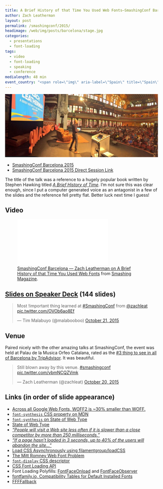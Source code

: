 ```yaml
---
title: A Brief History of that Time You Used Web Fonts—SmashingConf Barcelona
author: Zach Leatherman
layout: post
permalink: /smashingconf/2015/
headimage: /web/img/posts/barcelona/stage.jpg
categories:
  - presentations
  - font-loading
tags:
  - video
  - font-loading
  - speaking
  - conference
medialength: 48 min
event_country: "<span role=\"img\" aria-label=\"Spain\" title=\"Spain\">\U0001F1EA\U0001F1F8</span>"
---
```


<img src="/web/img/posts/barcelona/stage.jpg" alt="About to go on stage at SmashingConf Barcelona">

* [SmashingConf Barcelona 2015](http://smashingconf.com/barcelona-2015/)
* [SmashingConf Barcelona 2015 Direct Session Link](http://smashingconf.com/barcelona-2015/speakers/zach-leatherman)

The title of the talk was a reference to a hugely popular book written by Stephen Hawking titled [*A Brief History of Time*](http://www.amazon.com/Brief-History-Time-Stephen-Hawking/dp/0553380168). I’m not sure this was clear enough, since I put a computer generated voice as an antagonist in a few of the slides and the reference fell pretty flat. Better luck next time I guess!

## Video

<figure>
  <div class="fullwidth"><div class="fluid-width-video-wrapper"><iframe src="//player.vimeo.com/video/145055818?title=0&byline=0&portrait=0" frameborder="0" webkitallowfullscreen mozallowfullscreen allowfullscreen></iframe></div></div>
  <figcaption><a href="https://vimeo.com/145055818">SmashingConf Barcelona &mdash; Zach Leatherman on A Brief History of that Time You Used Web Fonts</a> from <a href="https://vimeo.com/smashingmagazine">Smashing Magazine</a>.</figcaption>
</figure>

## [Slides on Speaker Deck](https://speakerdeck.com/zachleat/a-brief-history-of-that-time-you-used-web-fonts) (144 slides)

<blockquote class="twitter-tweet" lang="en"><p lang="en" dir="ltr">Most !important thing learned at <a href="https://twitter.com/hashtag/SmashingConf?src=hash">#SmashingConf</a> from <a href="https://twitter.com/zachleat">@zachleat</a> <a href="https://t.co/OVOb6ao8Ef">pic.twitter.com/OVOb6ao8Ef</a></p>&mdash; Tim Malabuyo (@malabooboo) <a href="https://twitter.com/malabooboo/status/656846109286014976">October 21, 2015</a></blockquote>

## Venue

Paired nicely with the other amazing talks at SmashingConf, the event was held at Palau de la Musica Orfeo Catalana, rated as the [#3 thing to see in all of Barcelona by TripAdvisor](http://www.tripadvisor.com/Attraction_Review-g187497-d190824-Reviews-Palau_de_la_Musica_Orfeo_Catalana-Barcelona_Catalonia.html). It was beautiful.

<blockquote class="twitter-tweet" lang="en"><p lang="en" dir="ltr">Still blown away by this venue. <a href="https://twitter.com/hashtag/smashingconf?src=hash">#smashingconf</a> <a href="https://t.co/vbmNCQZVmk">pic.twitter.com/vbmNCQZVmk</a></p>&mdash; Zach Leatherman (@zachleat) <a href="https://twitter.com/zachleat/status/656485663823499264">October 20, 2015</a></blockquote>

## Links (in order of slide appearance)

* [Across all Google Web Fonts, WOFF2 is ~30% smaller than WOFF.](https://groups.google.com/a/chromium.org/forum/#!topic/chromium-dev/j27Ou4RtvQI/discussion)
* [`font-synthesis` CSS property on MDN](https://developer.mozilla.org/en-US/docs/Web/CSS/font-synthesis)
* [`font-synthesis` on State of Web Type](http://www.stateofwebtype.com/#font-synthesis)
* [State of Web Type](http://www.stateofwebtype.com/)
* [*“People will visit a Web site less often if it is slower than a close competitor by more than 250 milliseconds.”*](http://www.nytimes.com/2012/03/01/technology/impatient-web-users-flee-slow-loading-sites.html)
* [*“If a page hasn’t loaded in 3 seconds, up to 40% of the users will abandon the site…”*](https://twitter.com/zoompf/status/578901383253995520)
* [Load CSS Asynchronously using filamentgroup/loadCSS](https://github.com/filamentgroup/loadCSS)
* [The Mitt Romney Web Font Problem](http://zachleat.com/web/mitt-romney-webfont-problem/)
* [`font-display` CSS descriptor](https://tabatkins.github.io/specs/css-font-display/
)
* [CSS Font Loading API](http://dev.w3.org/csswg/css-font-loading/)
* Font Loading Polyfills: [FontFaceOnload](http://github.com/zachleat/fontfaceonload) and [FontFaceObserver](http://github.com/bramstein/fontfaceobserver/)
* [fontfamily.io, Compatibility Tables for Default Installed Fonts](http://fontfamily.io)
* [FFFFallback](http://ffffallback.com/)
